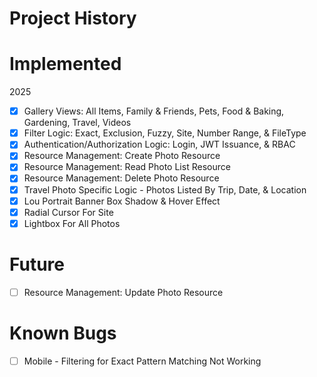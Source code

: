 # Project History

# Implemented
2025
- [x] Gallery Views: All Items, Family & Friends, Pets, Food & Baking, Gardening, Travel, Videos
- [x] Filter Logic: Exact, Exclusion, Fuzzy, Site, Number Range, & FileType
- [x] Authentication/Authorization Logic: Login, JWT Issuance, & RBAC
- [x] Resource Management: Create Photo Resource
- [x] Resource Management: Read Photo List Resource
- [x] Resource Management: Delete Photo Resource
- [x] Travel Photo Specific Logic - Photos Listed By Trip, Date, & Location
- [x] Lou Portrait Banner Box Shadow & Hover Effect
- [x] Radial Cursor For Site
- [x] Lightbox For All Photos

# Future
- [ ] Resource Management: Update Photo Resource

# Known Bugs
- [ ] Mobile - Filtering for Exact Pattern Matching Not Working
